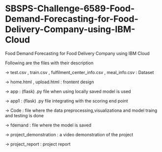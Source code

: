 # SBSPS-Challenge-6589-Food-Demand-Forecasting-for-Food-Delivery-Company-using-IBM-Cloud
Food Demand Forecasting for Food Delivery Company using IBM Cloud

Following are the files with their description

-> test.csv , train.csv , fulfilment_center_info.csv , meal_info.csv : Dataset

-> home.html , upload.html : frontent design

-> app : (flask) .py file  when using locally saved model is used

-> app1 : (flask) .py file integrating with the scoring end point

-> Code : file where the data preprocessing,visualizationa and model traing and testing is done

-> fdemand : file where the model is saved 

-> project_demonstration : a video demonstration of the project

-> project_report : project report
